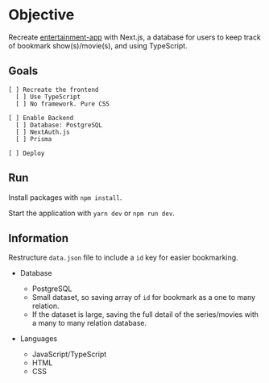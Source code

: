 # Objective

Recreate [entertainment-app](https://github.com/antran1245/entertainment-app) with Next.js, a database for users to keep track of bookmark show(s)/movie(s), and using TypeScript.

## Goals

    [ ] Recreate the frontend
      [ ] Use TypeScript
      [ ] No framework. Pure CSS

    [ ] Enable Backend
      [ ] Database: PostgreSQL
      [ ] NextAuth.js
      [ ] Prisma

    [ ] Deploy

## Run

Install packages with `npm install`.

Start the application with `yarn dev` or `npm run dev`.

## Information

Restructure `data.json` file to include a `id` key for easier bookmarking.

- Database
  - PostgreSQL
  - Small dataset, so saving array of `id` for bookmark as a one to many relation.
  - If the dataset is large, saving the full detail of the series/movies with a many to many relation database.

- Languages
  - JavaScript/TypeScript
  - HTML
  - CSS